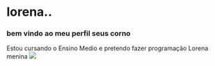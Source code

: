 # lorena..
### **bem vindo ao meu perfil seus corno**
Estou cursando o Ensino Medio e pretendo fazer programação
Lorena menina
![](https://lh3.googleusercontent.com/a/ACg8ocLaDR0O_bOHDmOXCHhwZ024dRwRE-jy33al1H7oKFTsdw=s288-c-no)
